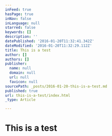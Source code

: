 ```yaml
---
inFeed: true
hasPage: true
inNav: false
inLanguage: null
starred: false
keywords: []
description: ''
datePublished: '2016-01-20T11:32:41.342Z'
dateModified: '2016-01-20T11:32:29.112Z'
title: This is a test
author: []
authors: []
publisher:
  name: null
  domain: null
  url: null
  favicon: null
sourcePath: _posts/2016-01-20-this-is-a-test.md
published: true
url: this-is-a-test/index.html
_type: Article

---
```

# This is a test